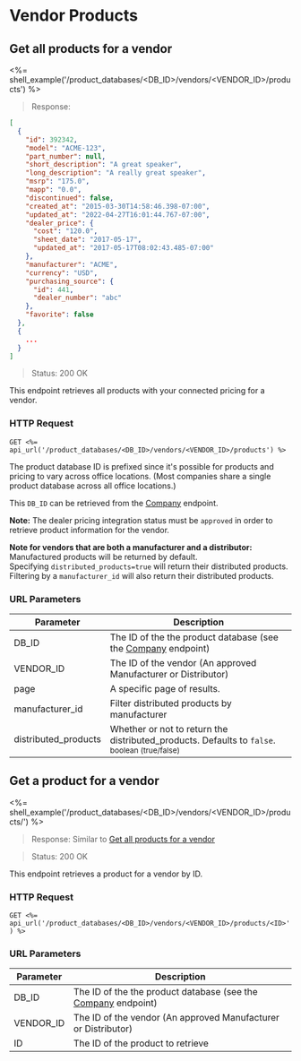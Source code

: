# Vendor Products

## Get all products for a vendor

<%= shell_example('/product_databases/<DB_ID>/vendors/<VENDOR_ID>/products') %>

> Response:

```json
[
  {
    "id": 392342,
    "model": "ACME-123",
    "part_number": null,
    "short_description": "A great speaker",
    "long_description": "A really great speaker",
    "msrp": "175.0",
    "mapp": "0.0",
    "discontinued": false,
    "created_at": "2015-03-30T14:58:46.398-07:00",
    "updated_at": "2022-04-27T16:01:44.767-07:00",
    "dealer_price": {
      "cost": "120.0",
      "sheet_date": "2017-05-17",
      "updated_at": "2017-05-17T08:02:43.485-07:00"
    },
    "manufacturer": "ACME",
    "currency": "USD",
    "purchasing_source": {
      "id": 441,
      "dealer_number": "abc"
    },
    "favorite": false
  },
  {
    ...
  }
]
```

> Status: 200 OK

This endpoint retrieves all products with your connected pricing for a vendor.

### HTTP Request

`GET <%= api_url('/product_databases/<DB_ID>/vendors/<VENDOR_ID>/products') %>`

The product database ID is prefixed since it's possible for products and pricing
to vary across office locations. (Most companies share a single product
database across all office locations.)

This `DB_ID` can be retrieved from the [Company](#company) endpoint.

**Note:** The dealer pricing integration status must be `approved` in order to
retrieve product information for the vendor.

**Note for vendors that are both a manufacturer and a distributor:**<br />
Manufactured products will be returned by default.<br />
Specifying `distributed_products=true` will return their distributed products.<br />
Filtering by a `manufacturer_id` will also return their distributed products.

### URL Parameters

Parameter | Description
--------- | -----------
DB_ID | The ID of the the product database (see the [Company](#company) endpoint)
VENDOR_ID | The ID of the vendor (An approved Manufacturer or Distributor)
page | A specific page of results.
manufacturer_id | Filter distributed products by manufacturer
distributed_products | Whether or not to return the distributed_products. Defaults to `false`. <small>boolean (true/false)</small>

## Get a product for a vendor

<%= shell_example('/product_databases/<DB_ID>/vendors/<VENDOR_ID>/products/<ID>') %>

> Response: Similar to [Get all products for a vendor](#get-all-products-for-a-vendor)

> Status: 200 OK

This endpoint retrieves a product for a vendor by ID.

### HTTP Request

`GET <%= api_url('/product_databases/<DB_ID>/vendors/<VENDOR_ID>/products/<ID>') %>`

### URL Parameters

Parameter | Description
--------- | -----------
DB_ID | The ID of the the product database (see the [Company](#company) endpoint)
VENDOR_ID | The ID of the vendor (An approved Manufacturer or Distributor)
ID | The ID of the product to retrieve
